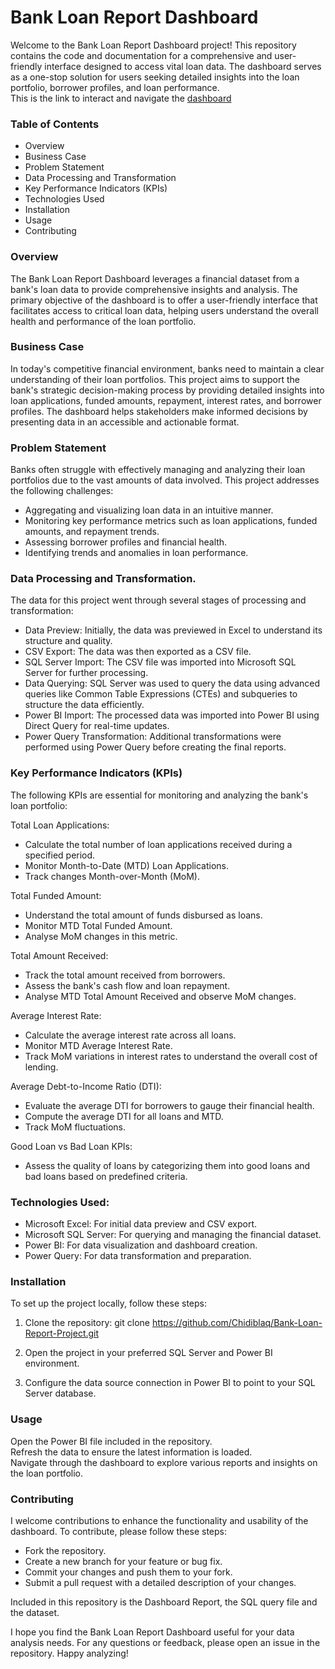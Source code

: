 # Bank Loan Report Dashboard
Welcome to the Bank Loan Report Dashboard project! This repository contains the code and documentation for a comprehensive and user-friendly interface designed to access vital loan data. The dashboard serves as a one-stop solution for users seeking detailed insights into the loan portfolio, borrower profiles, and loan performance.  
This is the link to interact and navigate the [dashboard](https://app.powerbi.com/view?r=eyJrIjoiMGZjOGJmZmYtMzYwMC00MDhhLWJjODYtZDY3YTZjMGU2ODM4IiwidCI6ImQwZWYwYjU4LWQ0YTItNGJjZS1iMDFiLTQxZWQ0ZGMyZjU3ZSJ9)

### Table of Contents  
- Overview  
- Business Case  
- Problem Statement  
- Data Processing and Transformation  
- Key Performance Indicators (KPIs)  
- Technologies Used  
- Installation  
- Usage  
- Contributing  

### Overview  
The Bank Loan Report Dashboard leverages a financial dataset from a bank's loan data to provide comprehensive insights and analysis. The primary objective of the dashboard is to offer a user-friendly interface that facilitates access to critical loan data, helping users understand the overall health and performance of the loan portfolio.

### Business Case  
In today's competitive financial environment, banks need to maintain a clear understanding of their loan portfolios. This project aims to support the bank's strategic decision-making process by providing detailed insights into loan applications, funded amounts, repayment, interest rates, and borrower profiles. The dashboard helps stakeholders make informed decisions by presenting data in an accessible and actionable format.

### Problem Statement  
Banks often struggle with effectively managing and analyzing their loan portfolios due to the vast amounts of data involved. This project addresses the following challenges:

- Aggregating and visualizing loan data in an intuitive manner.  
- Monitoring key performance metrics such as loan applications, funded amounts, and repayment trends.  
- Assessing borrower profiles and financial health.  
- Identifying trends and anomalies in loan performance.

### Data Processing and Transformation.  
The data for this project went through several stages of processing and transformation:  
- Data Preview: Initially, the data was previewed in Excel to understand its structure and quality.
- CSV Export: The data was then exported as a CSV file.
- SQL Server Import: The CSV file was imported into Microsoft SQL Server for further processing.
- Data Querying: SQL Server was used to query the data using advanced queries like Common Table Expressions (CTEs) and subqueries to structure the data efficiently.
- Power BI Import: The processed data was imported into Power BI using Direct Query for real-time updates.
- Power Query Transformation: Additional transformations were performed using Power Query before creating the final reports.

  
### Key Performance Indicators (KPIs)  
The following KPIs are essential for monitoring and analyzing the bank's loan portfolio:  

Total Loan Applications:  
- Calculate the total number of loan applications received during a specified period.  
- Monitor Month-to-Date (MTD) Loan Applications.  
- Track changes Month-over-Month (MoM).  

Total Funded Amount:  
- Understand the total amount of funds disbursed as loans.  
- Monitor MTD Total Funded Amount.  
- Analyse MoM changes in this metric.
  
Total Amount Received:  
- Track the total amount received from borrowers.  
- Assess the bank's cash flow and loan repayment.  
- Analyse MTD Total Amount Received and observe MoM changes.
  
Average Interest Rate:  
- Calculate the average interest rate across all loans.  
- Monitor MTD Average Interest Rate.  
- Track MoM variations in interest rates to understand the overall cost of lending.  

Average Debt-to-Income Ratio (DTI):  
- Evaluate the average DTI for borrowers to gauge their financial health.  
- Compute the average DTI for all loans and MTD.  
- Track MoM fluctuations.
  
Good Loan vs Bad Loan KPIs:  
- Assess the quality of loans by categorizing them into good loans and bad loans based on predefined criteria.


### Technologies Used:  
- Microsoft Excel: For initial data preview and CSV export.  
- Microsoft SQL Server: For querying and managing the financial dataset.  
- Power BI: For data visualization and dashboard creation.  
- Power Query: For data transformation and preparation.  

### Installation  
To set up the project locally, follow these steps:  
1. Clone the repository:
git clone https://github.com/Chidiblaq/Bank-Loan-Report-Project.git

2. Open the project in your preferred SQL Server and Power BI environment.

3. Configure the data source connection in Power BI to point to your SQL Server database.

### Usage  
Open the Power BI file included in the repository.  
Refresh the data to ensure the latest information is loaded.  
Navigate through the dashboard to explore various reports and insights on the loan portfolio.  

### Contributing  
I welcome contributions to enhance the functionality and usability of the dashboard. To contribute, please follow these steps:  
- Fork the repository.  
- Create a new branch for your feature or bug fix.  
- Commit your changes and push them to your fork.  
- Submit a pull request with a detailed description of your changes.  

Included in this repository is the Dashboard Report, the SQL query file and the dataset.  

I hope you find the Bank Loan Report Dashboard useful for your data analysis needs. For any questions or feedback, please open an issue in the repository. Happy analyzing!
